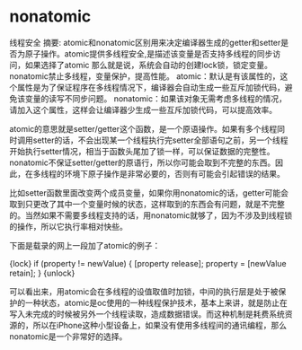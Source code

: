 # nonatomic
线程安全
摘要: atomic和nonatomic区别用来决定编译器生成的getter和setter是否为原子操作。atomic提供多线程安全,是描述该变量是否支持多线程的同步访问，如果选择了atomic 那么就是说，系统会自动的创建lock锁，锁定变量。nonatomic禁止多线程，变量保护，提高性能。
atomic：默认是有该属性的，这个属性是为了保证程序在多线程情况下，编译器会自动生成一些互斥加锁代码，避免该变量的读写不同步问题。
nonatomic：如果该对象无需考虑多线程的情况，请加入这个属性，这样会让编译器少生成一些互斥加锁代码，可以提高效率。

atomic的意思就是setter/getter这个函数，是一个原语操作。如果有多个线程同时调用setter的话，不会出现某一个线程执行完setter全部语句之前，另一个线程开始执行setter情况，相当于函数头尾加了锁一样，可以保证数据的完整性。nonatomic不保证setter/getter的原语行，所以你可能会取到不完整的东西。因此，在多线程的环境下原子操作是非常必要的，否则有可能会引起错误的结果。

比如setter函数里面改变两个成员变量，如果你用nonatomic的话，getter可能会取到只更改了其中一个变量时候的状态，这样取到的东西会有问题，就是不完整的。当然如果不需要多线程支持的话，用nonatomic就够了，因为不涉及到线程锁的操作，所以它执行率相对快些。

下面是载录的网上一段加了atomic的例子：

  {lock}
                                if (property != newValue) { 
                                        [property release]; 
                                        property = [newValue retain]; 
                                }
                        {unlock}

可以看出来，用atomic会在多线程的设值取值时加锁，中间的执行层是处于被保护的一种状态，atomic是oc使用的一种线程保护技术，基本上来讲，就是防止在写入未完成的时候被另外一个线程读取，造成数据错误。而这种机制是耗费系统资源的，所以在iPhone这种小型设备上，如果没有使用多线程间的通讯编程，那么nonatomic是一个非常好的选择。
